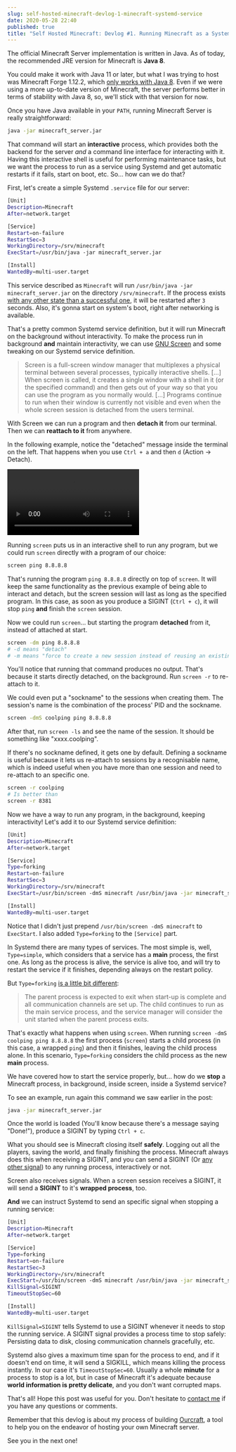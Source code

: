 ```yaml
---
slug: self-hosted-minecraft-devlog-1-minecraft-systemd-service
date: 2020-05-28 22:40
published: true
title: "Self Hosted Minecraft: Devlog #1. Running Minecraft as a Systemd Service"
---
```

The official Minecraft Server implementation is written in Java. As of today, the recommended JRE version for Minecraft is **Java 8**.

You could make it work with Java 11 or later, but what I was trying to host was Minecraft Forge 1.12.2, which [only works with Java 8](https://www.minecraftforge.net/forum/topic/73597-starting-forge-1122-with-java-11-solved/?tab=comments#comment-353851). Even if we were using a more up-to-date version of Minecraft, the server performs better in terms of stability with Java 8, so, we'll stick with that version for now.  

Once you have Java available in your `PATH`, running Minecraft Server is really straightforward:

```bash
java -jar minecraft_server.jar
```

That command will start an **interactive** process, which provides both the backend for the server *and* a command line interface for interacting with it. Having this interactive shell is useful for performing maintenance tasks, but we want the process to run as a service using Systemd and get automatic restarts if it fails, start on boot, etc. So... how can we do that?

First, let's create a simple Systemd `.service` file for our server:

```bash
[Unit]
Description=Minecraft
After=network.target

[Service]
Restart=on-failure
RestartSec=3
WorkingDirectory=/srv/minecraft
ExecStart=/usr/bin/java -jar minecraft_server.jar

[Install]
WantedBy=multi-user.target
```

This service described as `Minecraft` will run `/usr/bin/java -jar minecraft_server.jar` on the directory `/srv/minecraft`. If the process exists [with any other state than a successful one](https://www.freedesktop.org/software/systemd/man/systemd.service.html#Restart=), it will be restarted after `3` seconds. Also, it's gonna start on system's boot, right after networking is available.

That's a pretty common Systemd service definition, but it will run Minecraft on the background without interactivity. To make the process run in background **and** maintain interactivity, we can use [GNU Screen](https://www.gnu.org/software/screen/) and some tweaking on our Systemd service definition.

> Screen is a full-screen window manager that multiplexes a physical terminal between several processes, typically interactive shells. [...] When screen is called, it creates a single window with a shell in it (or the specified command) and then gets out of your way so that you can use the program as you normally would. [...] Programs continue to run when their window is currently not visible and even when the whole screen session is detached from the users terminal.

With Screen we can run a program and then **detach it** from our terminal. Then we can **reattach to it** from anywhere.

In the following example, notice the "detached" message inside the terminal on the left. That happens when you use `Ctrl + a` and then `d` (Action -> Detach).

<video autoplay loop>
	<source src="/assets/post-assets/screen-demo.mp4" type="video/mp4">
	Your browser does not support the video tag.
</video>

Running `screen` puts us in an interactive shell to run any program, but we could run `screen` directly with a program of our choice:

```bash
screen ping 8.8.8.8
```

That's running the program `ping 8.8.8.8` directly on top of `screen`. It will keep the same functionality as the previous example of being able to interact and detach, but the screen session will last as long as the specified program. In this case, as soon as you produce a SIGINT (`Ctrl + c`), it will stop `ping` **and** finish the `screen` session.

Now we could run `screen`... but starting the program **detached** from it, instead of attached at start.

```bash
screen -dm ping 8.8.8.8
# -d means "detach"
# -m means "force to create a new session instead of reusing an existing one"
```

You'll notice that running that command produces no output. That's because it starts directly detached, on the background. Run `screen -r` to re-attach to it.

We could even put a "sockname" to the sessions when creating them. The session's name is the combination of the process' PID and the sockname.

```bash
screen -dmS coolping ping 8.8.8.8
```

After that, run `screen -ls` and see the name of the session. It should be something like "xxxx.coolping".

If there's no sockname defined, it gets one by default. Defining a sockname is useful because it lets us re-attach to sessions by a recognisable name, which is indeed useful when you have more than one session and need to re-attach to an specific one.

```bash
screen -r coolping
# Is better than
screen -r 8381
```

Now we have a way to run any program, in the background, keeping interactivity! Let's add it to our Systemd service definition:

```bash
[Unit]
Description=Minecraft
After=network.target

[Service]
Type=forking
Restart=on-failure
RestartSec=3
WorkingDirectory=/srv/minecraft
ExecStart=/usr/bin/screen -dmS minecraft /usr/bin/java -jar minecraft_server.jar

[Install]
WantedBy=multi-user.target
```

Notice that I didn't just prepend `/usr/bin/screen -dmS minecraft` to `ExecStart`. I also added `Type=forking` to the `[Service]` part.

In Systemd there are many types of services. The most simple is, well, `Type=simple`, which considers that a service has a **main** process, the first one. As long as the process is alive, the service is alive too, and will try to restart the service if it finishes, depending always on the restart policy.

But `Type=forking` [is a little bit different](https://www.freedesktop.org/software/systemd/man/systemd.service.html#Type=):

> The parent process is expected to exit when start-up is complete and all communication channels are set up. The child continues to run as the main service process, and the service manager will consider the unit started when the parent process exits.

That's exactly what happens when using `screen`. When running `screen -dmS coolping ping 8.8.8.8` the first process (`screen`) starts a child process (in this case, a wrapped `ping`) and then it finishes, leaving the child process alone. In this scenario, `Type=forking` considers the child process as the new **main** process.

We have covered how to start the service properly, but... how do we **stop** a Minecraft process, in background, inside screen, inside a Systemd service?

To see an example, run again this command we saw earlier in the post:

```bash
java -jar minecraft_server.jar
```

Once the world is loaded (You'll know because there's a message saying "Done!"), produce a SIGINT by typing `Ctrl + c`.

What you should see is Minecraft closing itself **safely**. Logging out all the players, saving the world, and finally finishing the process. Minecraft always does this when receiving a SIGINT, and you can send a SIGINT (Or [any other signal](https://www.man7.org/linux/man-pages/man7/signal.7.html)) to any running process, interactively or not.

Screen also receives signals. When a screen session receives a SIGINT, it will send a **SIGINT** to it's **wrapped process**, too.

**And** we can instruct Systemd to send an specific signal when stopping a running service:

```bash
[Unit]
Description=Minecraft
After=network.target

[Service]
Type=forking
Restart=on-failure
RestartSec=3
WorkingDirectory=/srv/minecraft
ExecStart=/usr/bin/screen -dmS minecraft /usr/bin/java -jar minecraft_server.jar
KillSignal=SIGINT
TimeoutStopSec=60

[Install]
WantedBy=multi-user.target
```

`KillSignal=SIGINT` tells Systemd to use a SIGINT whenever it needs to stop the running service. A SIGINT signal provides a process time to stop safely: Persisting data to disk, closing communication channels gracefully, etc.

Systemd also gives a maximum time span for the process to end, and if it doesn't end on time, it will send a SIGKILL, which means killing the process instantly. In our case it's `TimeoutStopSec=60`. Usually a whole **minute** for a process to stop is a lot, but in case of Minecraft it's adequate because **world information is pretty delicate**, and you don't want corrupted maps.

That's all! Hope this post was useful for you. Don't hesitate to [contact me](https://sirikon.me/about/) if you have any questions or comments.

Remember that this devlog is about my process of building [Ourcraft](https://github.com/sirikon/ourcraft), a tool to help you on the endeavor of hosting your own Minecraft server.

See you in the next one!
